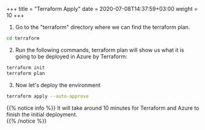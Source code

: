 +++
title = "Terraform Apply"
date = 2020-07-08T14:37:59+03:00
weight = 10
+++

1. Go to the "terraform" directory where we can find the terraform plan.

```bash
cd terraform
```

2. Run the following commands, terraform plan will show us what it is going to be deployed in Azure by Terraform:
```bash
terraform init
terraform plan
```


3. Now let's deploy the environment
```bash
terraform apply --auto-approve
```

{{% notice info %}}
It will take around 10 minutes for Terraform and Azure to finish the initial deployment.  
{{% /notice %}}
